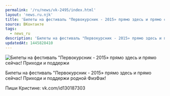 ```yaml
---
permalink: '/ru/news/vk-2495/index.html'
layout: 'news.ru.njk'
title: 'Билеты на фестиваль "Первокурсник - 2015» прямо здесь и прямо сейчас! Приходи и поддержи родной'
source: ВКонтакте
tags:
  - news_ru
description: 'Билеты на фестиваль "Первокурсник - 2015» прямо здесь и прямо сейчас! Приходи и поддержи'
updatedAt: 1445828410
---
```

![Билеты на фестиваль "Первокурсник - 2015» прямо здесь и прямо сейчас! Приходи и поддержи](https://sun9-63.userapi.com/impf/c628725/v628725484/2024f/LslJNRPft3U.jpg?size=808x1080&quality=96&sign=ebb7cde1c4c1e7d6fe4d63e02d75e693&c_uniq_tag=RQEgTluIXeSfP7sTjvkyYDDEwJBoqplkQEpgQPADqHY&type=album)

Билеты на фестиваль "Первокурсник - 2015» прямо здесь и прямо сейчас!
Приходи и поддержи родной ФизФак!

Пиши Кристине: vk.com/id130187303
